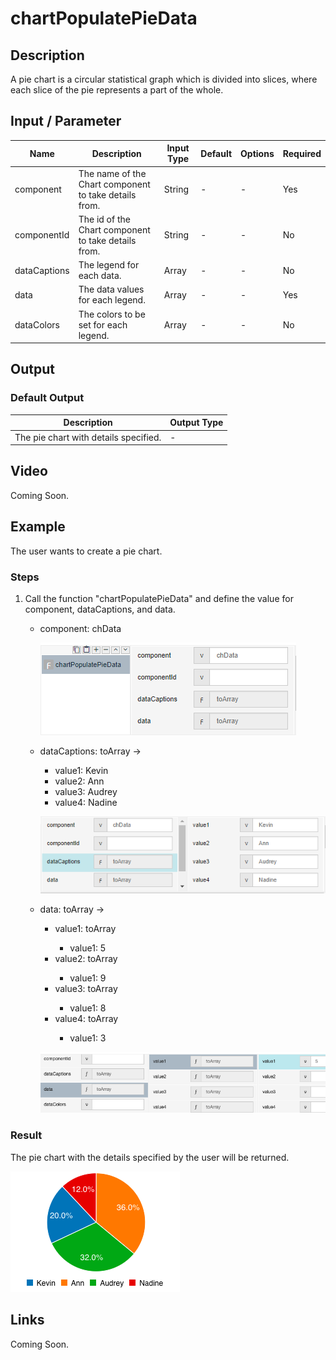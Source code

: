 # chartPopulatePieData

## Description

A pie chart is a circular statistical graph which is divided into slices, where each slice of the pie represents a part of the whole.

## Input / Parameter

| Name | Description | Input Type | Default | Options | Required |
| ------ | ------ | ------ | ------ | ------ | ------ |
| component | The name of the Chart component to take details from. | String | - | - | Yes |
| componentId | The id of the Chart component to take details from. | String | - | - | No | 
| dataCaptions | The legend for each data. | Array | - | - | No | 
| data | The data values for each legend. | Array | - | - | Yes |
| dataColors | The colors to be set for each legend. | Array | - | - | No |

## Output

### Default Output

| Description | Output Type |
| ------ | ------ |
| The pie chart with details specified. | - |

## Video

Coming Soon.

## Example

The user wants to create a pie chart.

### Steps

1. Call the function "chartPopulatePieData" and define the value for component, dataCaptions, and data.
   <br>
   <ul>
   <li>component: chData</li>
  
   ![](../../../../document/function/Chart/chartPopulatePieData/chartPopulatePieData-step-1.png?raw=true)
   
   <li>dataCaptions: toArray -></li> 
                            <ul>
                            <li>value1: Kevin </li>
                            <li>value2: Ann  </li>
                            <li>value3: Audrey  </li>
                            <li>value4: Nadine </li> 
                            </ul>
   
   ![](../../../../document/function/Chart/chartPopulatePieData/chartPopulatePieData-step-2.png?raw=true)
   
   </li><li>data: toArray -></li> 
                          <ul>
                          <li>value1: toArray </li>
                          <ul>
                          <li>value1: 5 </li>
                          </ul>
                          <li>value2: toArray </li>
                          <ul>
                          <li>value1: 9 </li>
                          </ul>
                          <li>value3: toArray </li>
                          <ul>
                          <li>value1: 8 </li>
                          </ul>
                          <li>value4: toArray </li>
                          <ul>
                          <li>value1: 3 </li>
                          </ul>
                          </ul>
  
   ![](../../../../document/function/Chart/chartPopulatePieData/chartPopulatePieData-step-3.png?raw=true)

### Result

The pie chart with the details specified by the user will be returned.

 ![](../../../../document/function/Chart/chartPopulatePieData/chartPopulatePieData-result-1.png?raw=true)

## Links

Coming Soon.